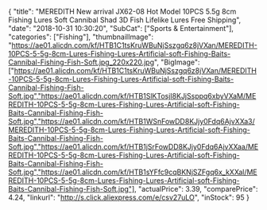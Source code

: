 {
	"title": "MEREDITH New arrival JX62-08 Hot Model 10PCS 5.5g 8cm Fishing Lures Soft Cannibal Shad 3D Fish Lifelike Lures  Free Shipping",
	"date": "2018-10-31 10:30:20",
	"SubCat": ["Sports & Entertainment"],
	"categories": ["Fishing"],
	"thumbnailImage": "https://ae01.alicdn.com/kf/HTB1C1tsKruWBuNjSszgq6z8jVXan/MEREDITH-10PCS-5-5g-8cm-Lures-Fishing-Lures-Artificial-soft-Fishing-Baits-Cannibal-Fishing-Fish-Soft.jpg_220x220.jpg",
	"BigImage": ["https://ae01.alicdn.com/kf/HTB1C1tsKruWBuNjSszgq6z8jVXan/MEREDITH-10PCS-5-5g-8cm-Lures-Fishing-Lures-Artificial-soft-Fishing-Baits-Cannibal-Fishing-Fish-Soft.jpg","https://ae01.alicdn.com/kf/HTB1SlKTosjI8KJjSsppq6xbyVXaM/MEREDITH-10PCS-5-5g-8cm-Lures-Fishing-Lures-Artificial-soft-Fishing-Baits-Cannibal-Fishing-Fish-Soft.jpg","https://ae01.alicdn.com/kf/HTB1WSnFowDD8KJjy0Fdq6AjvXXa3/MEREDITH-10PCS-5-5g-8cm-Lures-Fishing-Lures-Artificial-soft-Fishing-Baits-Cannibal-Fishing-Fish-Soft.jpg","https://ae01.alicdn.com/kf/HTB1jSrFowDD8KJjy0Fdq6AjvXXaa/MEREDITH-10PCS-5-5g-8cm-Lures-Fishing-Lures-Artificial-soft-Fishing-Baits-Cannibal-Fishing-Fish-Soft.jpg","https://ae01.alicdn.com/kf/HTB1sYFfc9cqBKNjSZFgq6x_kXXal/MEREDITH-10PCS-5-5g-8cm-Lures-Fishing-Lures-Artificial-soft-Fishing-Baits-Cannibal-Fishing-Fish-Soft.jpg"],
	"actualPrice": 3.39,
	"comparePrice": 4.24,
	"linkurl": "http://s.click.aliexpress.com/e/csv27uLO",
	"inStock": 95
}
